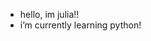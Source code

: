 - hello, im julia!!   
- i’m currently learning python! 
<!---
jiuiukkia/jiuiukkia is a ✨ special ✨ repository because its `README.md` (this file) appears on your GitHub profile.
You can click the Preview link to take a look at your changes.
--->

